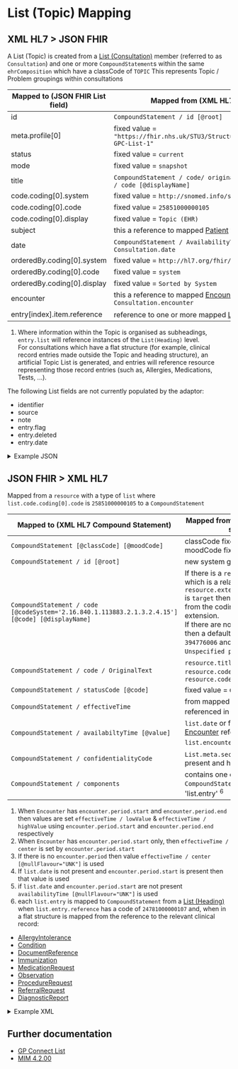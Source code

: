 # List (Topic) Mapping

## XML HL7 > JSON FHIR

A List (Topic) is created from a [List (Consultation)](./LIST_CONSULTATION_README.md) member (referred to as `Consultation`) and one or more `CompoundStatement`s within the same `ehrComposition` which have a classCode of `TOPIC`
This represents Topic / Problem groupings within consultations

| Mapped to (JSON FHIR List field) | Mapped from (XML HL7 / other source)                                                          |
|----------------------------------|-----------------------------------------------------------------------------------------------|
| id                               | `CompoundStatement / id [@root]`                                                              |
| meta.profile\[0]                 | fixed value = `"https://fhir.nhs.uk/STU3/StructureDefinition/CareConnect-GPC-List-1"`         |
| status                           | fixed value = `current`                                                                       |
| mode                             | fixed value = `snapshot`                                                                      |
| title                            | `CompoundStatement / code/ originalText` or `CompoundStatement / code [@displayName]`         |
| code.coding\[0].system           | fixed value = `http://snomed.info/sct`                                                        |
| code.coding\[0].code             | fixed value = `25851000000105`                                                                |
| code.coding\[0].display          | fixed value = `Topic (EHR)`                                                                   |
| subject                          | this a reference to mapped [Patient](../patient/README.md) from `Consultation.subject`        |
| date                             | `CompoundStatement / AvailabilityTime [@value]` or from `Consultation.date`                   |
| orderedBy.coding\[0].system      | fixed value = `http://hl7.org/fhir/list-order`                                                |
| orderedBy.coding\[0].code        | fixed value = `system`                                                                        |
| orderedBy.coding\[0].display     | fixed value = `Sorted by System`                                                              |
| encounter                        | this a reference to mapped [Encounter](../encounters/README.md) from `Consultation.encounter` |
| entry[index].item.reference      | reference to one or more mapped [List (Heading)](./LIST_TOPIC_README.md) <sup>1</sup>         |

1. Where information within the Topic is organised as subheadings, `entry.list` will reference instances of the `List(Heading)` level.</br>
For consultations which have a flat structure (for example, clinical record entries made outside the Topic and heading structure), an artificial Topic List is generated, and entries will reference resource representing those record entries (such as, Allergies, Medications, Tests, ...).

The following List fields are not currently populated by the adaptor:
- identifier
- source
- note
- entry.flag
- entry.deleted
- entry.date


<details>
    <summary>Example JSON</summary>

```
{
    "resource": {
        "resourceType": "List",
        "id": "5a8d2ec6-807d-4db5-b6c0-a757bbfb5372",
        "meta": {
            "profile": [
                "https://fhir.nhs.uk/STU3/StructureDefinition/CareConnect-GPC-List-1"
            ]
        },
        "status": "current",
        "mode": "snapshot",
        "code": {
            "coding": [
                {
                    "system": "http://snomed.info/sct",
                    "code": "25851000000105",
                    "display": "Topic (EHR)"
                }
            ]
        },
        "subject": {
            "reference": "Patient/14013417-5eb8-4fb2-9916-4c1621e2533b"
        },
        "encounter": {
            "reference": "Encounter/1E8A8448-A0C1-11ED-808B-AC162D1F16F0"
        },
        "date": "2010-12-16",
        "orderedBy": {
            "coding": [
                {
                    "system": "http://hl7.org/fhir/list-order",
                    "code": "system",
                    "display": "Sorted by System"
                }
            ]
        },
        "entry": [
            {
                "item": {
                    "reference": "Observation/1E8A8478-A0C1-11ED-808B-AC162D1F16F0"
                }
            },
            {
                "item": {
                    "reference": "Condition/1E8A8479-A0C1-11ED-808B-AC162D1F16F0"
                }
            },
            {
                "item": {
                    "reference": "Observation/1E8A8480-A0C1-11ED-808B-AC162D1F16F0"
                }
            }
        ]
    }
}
```
</details>

## JSON FHIR > XML HL7

Mapped from a `resource` with a type of `list` where `list.code.coding[0].code` is `25851000000105` to a `CompoundStatement`

| Mapped to (XML HL7 Compound Statement)                                                           | Mapped from (JSON FHIR / other source )                                                                                                                                                                                                                                                                                         |
|--------------------------------------------------------------------------------------------------|---------------------------------------------------------------------------------------------------------------------------------------------------------------------------------------------------------------------------------------------------------------------------------------------------------------------------------|
| `CompoundStatement [@classCode] [@moodCode]`                                                     | classCode fixed value = `TOPIC`, moodCode fixed value = `EVN`                                                                                                                                                                                                                                                                   |
| `CompoundStatement / id [@root]`                                                                 | new system generated UUID                                                                                                                                                                                                                                                                                                       |
| `CompoundStatement / code [@codeSystem='2.16.840.1.113883.2.1.3.2.4.15'] [@code] [@displayName]` | If there is a `resource.extension` which is a related problem and `resource.extension.extension.url` is `target` then the values are set from the coding block in that extension.</br> If there are no related problems then a default value for `[@code]` of `394776006` and `[@displayName]` of `Unspecified problem` is used |
| `CompoundStatement / code / OriginalText`                                                        | `resource.title` or `resource.code.coding[0].text` or `resource.code.coding[0].display`                                                                                                                                                                                                                                         |
| `CompoundStatement / statusCode [@code]`                                                         | fixed value = `COMPLETE`                                                                                                                                                                                                                                                                                                        |
| `CompoundStatement / effectiveTime`                                                              | from mapped [Encounter](../encounters/README.md) referenced in `list.encounter` <sup>1</sup><sup>2</sup><sup>3</sup>                                                                                                                                                                                                            |
| `CompoundStatement / availabiltyTime [@value]`                                                   | `list.date` or from mapped [Encounter](../encounters/README.md) referenced in `list.encounter` <sup>4</sup><sup>5</sup>                                                                                                                                                                                                         |
| `CompoundStatement / confidentialityCode`                                                        | `List.meta.security[@code]` is present and has a value of `NOPAT`                                                                                                                                                                                                                                                               |
| `CompoundStatement / components`                                                                 | contains one or more `CompoundStatements` mapped from 'list.entry' <sup>6</sup>                                                                                                                                                                                                                                                 |

1. When `Encounter` has `encounter.period.start` and `encounter.period.end` then values are set `effectiveTime / lowValue` & `effectiveTime / highValue` using `encounter.period.start` and `encounter.period.end` respectively 
2. When `Encounter` has `encounter.period.start` only, then `effectiveTime / center` is set by `encounter.period.start`
3. If there is no `encounter.period` then value `effectiveTime / center [@nullFlavour="UNK"]` is used
4. If `list.date` is not present and `encounter.period.start` is present then that value is used 
5. if `list.date` and `encounter.period.start` are not present `availabilityTime [@nullFlavour="UNK"]` is used
6. each `list.entry` is mapped to `CompoundStatement` from a [List (Heading)](./LIST_HEADING_README.md) when `list.entry.reference` has a code of `24781000000107` and, when in a flat structure is mapped from the reference to the relevant clinical record:

* [AllergyIntolerance](../allergy%20intolerances/README.md)
* [Condition](../conditions/README.md)
* [DocumentReference](../document%20references/README.md)
* [Immunization](../immunisations/README.md)
* [MedicationRequest](../medication%20requests/README.md)
* [Observation](../observations/README.md)
* [ProcedureRequest](../procedure%20requests/README.md)
* [ReferralRequest](../referral%20requests/README.md)
* [DiagnosticReport](../diagnostic%20reports/README.md)


<details><summary>Example XML</summary>

```
<component typeCode="COMP">
    <CompoundStatement classCode="TOPIC" moodCode="EVN">
        <id root="394559384658936" />
        <code nullFlavor="UNK">
            <originalText>Mocked code</originalText>
        </code>
        <statusCode code="COMPLETE" />
        <effectiveTime>
            <low value="20100113152000" />
            <high value="20100113162000" />
        </effectiveTime>
        <availabilityTime value="20100123140354" />
        <confidentialityCode
              code="NOPAT"
              codeSystem="2.16.840.1.113883.4.642.3.47"
              displayName="no disclosure to patient, family or caregivers without attending provider's authorization" />
              
        <component typeCode="COMP" contextConductionInd="true">
            <CompoundStatement classCode="CATEGORY" moodCode="EVN">
                <id root="394559384658936" />
                <code nullFlavor="UNK">
                    <originalText>Mocked code</originalText>
                </code>
                <statusCode code="COMPLETE" />
                <effectiveTime>
                    <low value="20100113152000" />
                    <high value="20100113162000" />
                </effectiveTime>
                <availabilityTime value="20100714163232" />

                <component typeCode="COMP">
                    <PlanStatement classCode="OBS" moodCode="INT">
                        <id root="394559384658936" />
                        <code nullFlavor="UNK">
                            <originalText>Mocked code</originalText>
                        </code>
                        <statusCode code="COMPLETE" />
                        <effectiveTime>
                            <center nullFlavor="UNK" />
                        </effectiveTime>
                        <availabilityTime value="20100113152950" />
                    </PlanStatement>
                </component>

                <component typeCode="COMP">
                    <NarrativeStatement classCode="OBS" moodCode="EVN">
                        <id root="394559384658936" />
                        <text>observation comment</text>
                        <statusCode code="COMPLETE" />
                        <availabilityTime value="20100113152950" />
                    </NarrativeStatement>
                </component>

                <component typeCode="COMP">
                    <LinkSet classCode="OBS" moodCode="EVN">
                        <id root="394559384658936" />
                        <code code="394774009" codeSystem="2.16.840.1.113883.2.1.3.2.4.15"
                            displayName="Active Problem">
                            <originalText>Active Problem, minor</originalText>
                            <qualifier inverted="false">
                                <name code="394847000" codeSystem="2.16.840.1.113883.2.1.3.2.4.15"
                                    displayName="Unspecified significance" />
                            </qualifier>
                        </code>
                        <statusCode code="COMPLETE" />
                        <effectiveTime>
                            <low value="20200906" />
                            <high value="20201004000000" />
                        </effectiveTime>
                        <availabilityTime value="20200907101202" />
                        <component typeCode="COMP">
                            <statementRef classCode="OBS" moodCode="EVN">
                                <id root="394559384658936" />
                            </statementRef>
                        </component>
                        <component typeCode="COMP">
                            <statementRef classCode="OBS" moodCode="EVN">
                                <id root="394559384658936" />
                            </statementRef>
                        </component>
                        <component typeCode="COMP">
                            <statementRef classCode="OBS" moodCode="EVN">
                                <id root="394559384658936" />
                            </statementRef>
                        </component>
                        <conditionNamed typeCode="NAME" inversionInd="true">
                            <namedStatementRef classCode="OBS" moodCode="EVN">
                                <id root="394559384658936" />
                            </namedStatementRef>
                        </conditionNamed>
                        <Participant typeCode="PRF" contextControlCode="OP">
                            <agentRef classCode="AGNT">
                                <id root="394559384658936" />
                            </agentRef>
                        </Participant>
                    </LinkSet>
                </component>

            </CompoundStatement>
        </component>

        <component typeCode="COMP">
            <ObservationStatement classCode="OBS" moodCode="EVN">
                <id root="394559384658936" />
                <code nullFlavor="UNK">
                    <originalText>Mocked code</originalText>
                </code>
                <statusCode code="COMPLETE" />
                <effectiveTime>
                    <center value="20100630055900" />
                </effectiveTime>
                <availabilityTime value="20100630055900" />
                <pertinentInformation typeCode="PERT">
                    <sequenceNumber value="+1" />
                    <pertinentAnnotation classCode="OBS" moodCode="EVN">
                        <text>Primary Source: true immunization note</text>
                    </pertinentAnnotation>
                </pertinentInformation>
                <Participant typeCode="PRF" contextControlCode="OP">
                    <agentRef classCode="AGNT">
                        <id root="394559384658936" />
                    </agentRef>
                </Participant>
            </ObservationStatement>
        </component>
    </CompoundStatement>
</component>
```
</details>

## Further documentation

- [GP Connect List](https://developer.nhs.uk/apis/gpconnect-1-6-0/accessrecord_structured_development_list_consultation.html#list-topic)
- [MIM 4.2.00](https://data.developer.nhs.uk/dms/mim/4.2.00/Index.htm) 